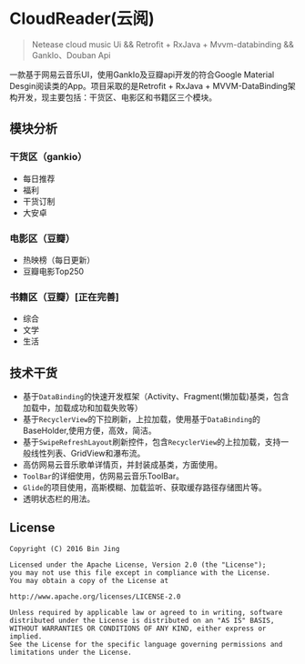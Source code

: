 # CloudReader(云阅)

> Netease cloud music Ui && Retrofit + RxJava + Mvvm-databinding && GankIo、Douban Api 

一款基于网易云音乐UI，使用GankIo及豆瓣api开发的符合Google Material Desgin阅读类的App。项目采取的是Retrofit + RxJava + MVVM-DataBinding架构开发，现主要包括：干货区、电影区和书籍区三个模块。



## 模块分析
### 干货区（gankio）
 - 每日推荐
 - 福利
 - 干货订制
 - 大安卓

### 电影区（豆瓣）
 - 热映榜（每日更新）
 - 豆瓣电影Top250

### 书籍区（豆瓣）[正在完善]
 - 综合
 - 文学
 - 生活

## 技术干货
 - 基于``DataBinding``的快速开发框架（Activity、Fragment(懒加载)基类，包含 加载中，加载成功和加载失败等）
 - 基于``RecyclerView``的下拉刷新，上拉加载，使用基于``DataBinding``的BaseHolder,使用方便，高效，简洁。
 - 基于``SwipeRefreshLayout``刷新控件，包含``RecyclerView``的上拉加载，支持一般线性列表、GridView和瀑布流。
 - 高仿网易云音乐歌单详情页，并封装成基类，方面使用。
 - ``ToolBar``的详细使用，仿网易云音乐ToolBar。
 - ``Glide``的项目使用，高斯模糊、加载监听、获取缓存路径存储图片等。
 - 透明状态栏的用法。

## License
```
Copyright (C) 2016 Bin Jing

Licensed under the Apache License, Version 2.0 (the "License");
you may not use this file except in compliance with the License.
You may obtain a copy of the License at

http://www.apache.org/licenses/LICENSE-2.0

Unless required by applicable law or agreed to in writing, software
distributed under the License is distributed on an "AS IS" BASIS,
WITHOUT WARRANTIES OR CONDITIONS OF ANY KIND, either express or implied.
See the License for the specific language governing permissions and
limitations under the License.
```